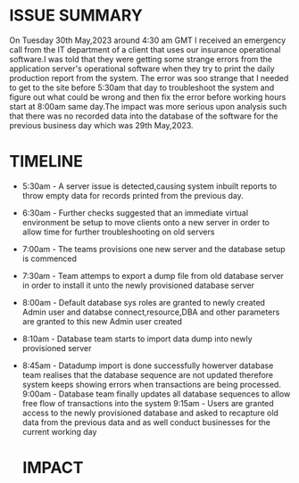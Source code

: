 # ISSUE SUMMARY
On Tuesday 30th May,2023 around 4:30 am GMT I received an emergency call from
the IT department of a client that uses our insurance operational software.I
was told that they were getting some strange errors from the application
server's operational software when they try to print the daily production
report from the system. The error was soo strange that I needed to get to the
site before 5:30am that day to troubleshoot the system and figure out what
could be wrong and then fix the error before working hours start at 8:00am same
day.The impact was more serious upon analysis such that there was no recorded
data into the database of the software for the previous business day which was
29th May,2023.

# TIMELINE
* 5:30am - A server issue is detected,causing system inbuilt reports to throw
  empty data for records printed from the previous day.
* 6:30am - Further checks suggested that an immediate virtual environment be
  setup to move clients onto a new server in order to allow time for further
  troubleshooting on old servers
* 7:00am - The teams provisions one new server and the database setup is
  commenced
* 7:30am - Team attemps to export a dump file from old database server in order
  to install it unto the newly provisioned database server
* 8:00am - Default database sys roles are granted to newly created Admin user
  and databse connect,resource,DBA and other parameters are granted to this new
  Admin user created
* 8:10am - Database team starts to import data dump into newly provisioned
  server
* 8:45am - Datadump import is done successfully howerver database team realises
  that the database sequence are not updated therefore system keeps showing
  errors when transactions are being processed.
  9:00am -  Database team finally updates all database sequences to allow free
  flow of transactions into the system
  9:15am - Users are granted access to the newly provisioned database and asked
  to recapture old data from the previous data and as well conduct businesses
  for the current working day

  # IMPACT

